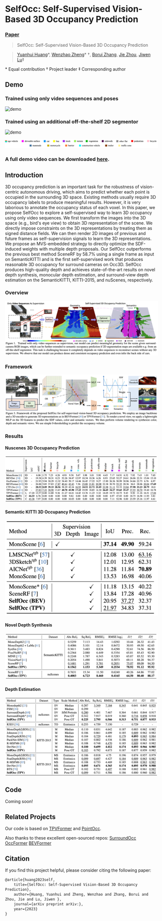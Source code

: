 # SelfOcc: Self-Supervised Vision-Based 3D Occupancy Prediction
### [Paper](https://arxiv.org/pdf/)

> SelfOcc: Self-Supervised Vision-Based 3D Occupancy Prediction

> [Yuanhui Huang](https://scholar.google.com/citations?hl=zh-CN&user=LKVgsk4AAAAJ)*, [Wenzhao Zheng](https://wzzheng.net/)\* $\dagger$, [Borui Zhang](https://boruizhang.site/), [Jie Zhou](https://scholar.google.com/citations?user=6a79aPwAAAAJ&hl=en&authuser=1), [Jiwen Lu](http://ivg.au.tsinghua.edu.cn/Jiwen_Lu/)$\ddagger$

\* Equal contribution $\dagger$ Project leader $\ddagger$ Corresponding author

## Demo

### Trained using only video sequences and poses

![demo](./assets/iou.gif)

### Trained using an additional off-the-shelf 2D segmentor 

![demo](./assets/miou.gif)

![legend](./assets/legend.png)


### A full demo video can be downloaded [here](https://cloud.tsinghua.edu.cn/d/640283b528f7436193a4/).

## Introduction

3D occupancy prediction is an important task for the robustness of vision-centric autonomous driving, which aims to predict whether each point is occupied in the surrounding 3D space. Existing methods usually require 3D occupancy labels to produce meaningful results. However, it is very laborious to annotate the occupancy status of each voxel. In this paper, we propose SelfOcc to explore a self-supervised way to learn 3D occupancy using only video sequences. We first transform the images into the 3D space (e.g., bird's eye view) to obtain 3D representation of the scene. We directly impose constraints on the 3D representations by treating them as signed distance fields. We can then render 2D images of previous and future frames as self-supervision signals to learn the 3D representations. We propose an MVS-embedded strategy to directly optimize the SDF-induced weights with multiple depth proposals. Our SelfOcc outperforms the previous best method SceneRF by 58.7\% using a single frame as input on SemanticKITTI and is the first self-supervised work that produces reasonable 3D occupancy for surround cameras on Occ3D. SelfOcc produces high-quality depth and achieves state-of-the-art results on novel depth synthesis, monocular depth estimation, and surround-view depth estimation on the SemanticKITTI, KITTI-2015, and nuScenes, respectively. 

### Overview
![overview](./assets/overview.png)

### Framework
![framework](./assets/framework.png)

### Results

#### Nuscenes 3D Occupancy Prediction

![occ_nus](./assets/occ_nus.png)

#### Semantic KITTI  3D Occupancy Prediction

![occ_kitti](./assets/occ_kitti.png)

#### Novel Depth Synthesis

![novel_depthi](./assets/novel_depth.png)

#### Depth Estimation

![depth](./assets/depth.png)

## Code

Coming soon!

## Related Projects

Our code is based on [TPVFormer](https://github.com/wzzheng/TPVFormer) and [PointOcc](https://github.com/wzzheng/PointOcc). 

Also thanks to these excellent open-sourced repos:
[SurroundOcc](https://github.com/weiyithu/SurroundOcc) 
[OccFormer](https://github.com/zhangyp15/OccFormer)
[BEVFormer](https://github.com/fundamentalvision/BEVFormer)

## Citation

If you find this project helpful, please consider citing the following paper:
```
@article{huang2023self,
    title={SelfOcc: Self-Supervised Vision-Based 3D Occupancy Prediction},
    author={Huang, Yuanhui and Zheng, Wenzhao and Zhang, Borui and Zhou, Jie and Lu, Jiwen },
    journal={arXiv preprint arXiv:},
    year={2023}
}
```
